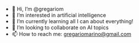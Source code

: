 - 👋 Hi, I’m @gregariom
- 👀 I’m interested in artificial intelligence
- 🌱 I’m currently learning all I can about everything!
- 💞️ I’m looking to collaborate on AI topics
- 📫 How to reach me: gregariomarino@gmail.com

<!---
gregariom/gregariom is a ✨ special ✨ repository because its `README.md` (this file) appears on your GitHub profile.
You can click the Preview link to take a look at your changes.
--->
